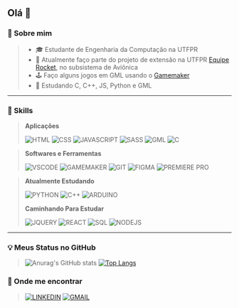 ## Olá 👋

### 🌱 Sobre mim
>
> - 🎓 Estudante de Engenharia da Computação na UTFPR
> - 🚀 Atualmente faço parte do projeto de extensão na UTFPR [Equipe Rocket](https://www.instagram.com/erocketutfpr/?img_index=1), no subsistema de Aviônica
> - 🕹️ Faço alguns jogos em GML usando o [Gamemaker](https://gamemaker.io/pt-BR)
> - 🌱 Estudando C, C++, JS, Python e GML

***

### 🧰 Skills

>**Aplicações**
>
>![HTML](https://img.shields.io/badge/HTML5-f1652a?style=for-the-badge&logo=html5&logoColor=white)
>![CSS](https://img.shields.io/badge/CSS3-2aa9e0?style=for-the-badge&logo=css3&logoColor=white)
>![JAVASCRIPT](https://img.shields.io/badge/JavaScript-ffcc00?style=for-the-badge&logo=javascript&logoColor=black)
>![SASS](https://img.shields.io/badge/Sass-e88bb7?style=for-the-badge&logo=sass&logoColor=white)
>![GML](https://img.shields.io/badge/GML-5975ff?style=for-the-badge&logo=gamemaker&logoColor=white)
>![C](https://img.shields.io/badge/C-3e48cd?style=for-the-badge&logo=c&logoColor=white)

>**Softwares e Ferramentas**
>
>![VSCODE](https://img.shields.io/badge/VS%20Code-3c99d4?style=for-the-badge&logo=visual-studio-code&logoColor=white)
>![GAMEMAKER](https://img.shields.io/badge/GameMaker-5975ff?style=for-the-badge&logo=gamemaker&logoColor=white)
>![GIT](https://img.shields.io/badge/Git-f05133?style=for-the-badge&logo=git&logoColor=white)
>![FIGMA](https://img.shields.io/badge/Figma-FA7070?style=for-the-badge&logo=figma&logoColor=white)
>![PREMIERE PRO](https://img.shields.io/badge/Premiere%20Pro-00005b?style=for-the-badge&logo=Adobe%20Premiere%20Pro&logoColor=9a9aff)

>**Atualmente Estudando**
>
>![PYTHON](https://img.shields.io/badge/Python-3771a1?style=for-the-badge&logo=python&logoColor=white)
>![C++](https://img.shields.io/badge/C%2B%2B-3e48cd?style=for-the-badge&logo=c%2B%2B&logoColor=white)
>![ARDUINO](https://img.shields.io/badge/Arduino-17959A?style=for-the-badge)
>
>
>**Caminhando Para Estudar**
>
>![JQUERY](https://img.shields.io/badge/jQuerry-0868ab?style=for-the-badge&logo=jquery&logoColor=white)
>![REACT](https://img.shields.io/badge/React-4ad5ff?style=for-the-badge&logo=react&logoColor=white)
>![SQL](https://img.shields.io/badge/SQL-004d65?style=for-the-badge&logo=mysql&logoColor=white)
>![NODEJS](https://img.shields.io/badge/Node-40a05e?style=for-the-badge&logo=node.js&logoColor=white)

***

### 💡 Meus Status no GitHub

>![Anurag's GitHub stats](https://github-readme-stats.vercel.app/api?username=mateusmcamargo&show_icons=true&bg_color=ffffff00&title_color=FF3D81&text_color=fff&icon_color=E72C61&hide_border=true)
>[![Top Langs](https://github-readme-stats.vercel.app/api/top-langs/?username=mateusmcamargo&layout=compact&bg_color=ffffff00&title_color=FF3D81&text_color=fff&hide_border=true&hide=css,yacc)](https://github.com/anuraghazra/github-readme-stats)

### 📍 Onde me encontrar
>[![LINKEDIN](https://img.shields.io/badge/Linkedin-%230077B5.svg?style=for-the-badge&logo=linkedin&logoColor=white)](#)
>[![GMAIL](https://img.shields.io/badge/Gmail-D14836?style=for-the-badge&logo=gmail&logoColor=white)](#)

<!--
cores:

main: FF3D81
-->
